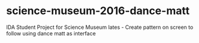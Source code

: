 # science-museum-2016-dance-matt
IDA Student Project for Science Museum lates - Create pattern on screen to follow using dance matt as interface
